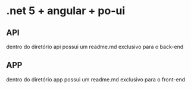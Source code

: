 # .net 5 + angular + po-ui

## API
dentro do diretório api possui um readme.md exclusivo para o back-end

## APP
dentro do diretório app possui um readme.md exclusivo para o front-end